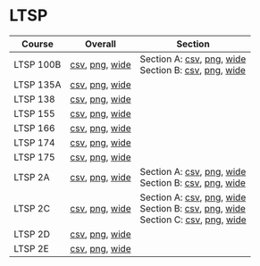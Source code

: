 # LTSP

| Course | Overall | Section |
| ------ | ------- | ------- |
| LTSP 100B | [csv](https://github.com/UCSD-Historical-Enrollment-Data/2023Spring/blob/main/overall/LTSP%20100B.csv), [png](https://raw.githubusercontent.com/UCSD-Historical-Enrollment-Data/2023Spring/main/plot_overall/LTSP%20100B.png), [wide](https://raw.githubusercontent.com/UCSD-Historical-Enrollment-Data/2023Spring/main/plot_overall_wide/LTSP%20100B.png) | Section A: [csv](https://github.com/UCSD-Historical-Enrollment-Data/2023Spring/blob/main/section/LTSP%20100B_A.csv), [png](https://raw.githubusercontent.com/UCSD-Historical-Enrollment-Data/2023Spring/main/plot_section/LTSP%20100B_A.png), [wide](https://raw.githubusercontent.com/UCSD-Historical-Enrollment-Data/2023Spring/main/plot_section_wide/LTSP%20100B_A.png)<br>Section B: [csv](https://github.com/UCSD-Historical-Enrollment-Data/2023Spring/blob/main/section/LTSP%20100B_B.csv), [png](https://raw.githubusercontent.com/UCSD-Historical-Enrollment-Data/2023Spring/main/plot_section/LTSP%20100B_B.png), [wide](https://raw.githubusercontent.com/UCSD-Historical-Enrollment-Data/2023Spring/main/plot_section_wide/LTSP%20100B_B.png) |
| LTSP 135A | [csv](https://github.com/UCSD-Historical-Enrollment-Data/2023Spring/blob/main/overall/LTSP%20135A.csv), [png](https://raw.githubusercontent.com/UCSD-Historical-Enrollment-Data/2023Spring/main/plot_overall/LTSP%20135A.png), [wide](https://raw.githubusercontent.com/UCSD-Historical-Enrollment-Data/2023Spring/main/plot_overall_wide/LTSP%20135A.png) |  |
| LTSP 138 | [csv](https://github.com/UCSD-Historical-Enrollment-Data/2023Spring/blob/main/overall/LTSP%20138.csv), [png](https://raw.githubusercontent.com/UCSD-Historical-Enrollment-Data/2023Spring/main/plot_overall/LTSP%20138.png), [wide](https://raw.githubusercontent.com/UCSD-Historical-Enrollment-Data/2023Spring/main/plot_overall_wide/LTSP%20138.png) |  |
| LTSP 155 | [csv](https://github.com/UCSD-Historical-Enrollment-Data/2023Spring/blob/main/overall/LTSP%20155.csv), [png](https://raw.githubusercontent.com/UCSD-Historical-Enrollment-Data/2023Spring/main/plot_overall/LTSP%20155.png), [wide](https://raw.githubusercontent.com/UCSD-Historical-Enrollment-Data/2023Spring/main/plot_overall_wide/LTSP%20155.png) |  |
| LTSP 166 | [csv](https://github.com/UCSD-Historical-Enrollment-Data/2023Spring/blob/main/overall/LTSP%20166.csv), [png](https://raw.githubusercontent.com/UCSD-Historical-Enrollment-Data/2023Spring/main/plot_overall/LTSP%20166.png), [wide](https://raw.githubusercontent.com/UCSD-Historical-Enrollment-Data/2023Spring/main/plot_overall_wide/LTSP%20166.png) |  |
| LTSP 174 | [csv](https://github.com/UCSD-Historical-Enrollment-Data/2023Spring/blob/main/overall/LTSP%20174.csv), [png](https://raw.githubusercontent.com/UCSD-Historical-Enrollment-Data/2023Spring/main/plot_overall/LTSP%20174.png), [wide](https://raw.githubusercontent.com/UCSD-Historical-Enrollment-Data/2023Spring/main/plot_overall_wide/LTSP%20174.png) |  |
| LTSP 175 | [csv](https://github.com/UCSD-Historical-Enrollment-Data/2023Spring/blob/main/overall/LTSP%20175.csv), [png](https://raw.githubusercontent.com/UCSD-Historical-Enrollment-Data/2023Spring/main/plot_overall/LTSP%20175.png), [wide](https://raw.githubusercontent.com/UCSD-Historical-Enrollment-Data/2023Spring/main/plot_overall_wide/LTSP%20175.png) |  |
| LTSP 2A | [csv](https://github.com/UCSD-Historical-Enrollment-Data/2023Spring/blob/main/overall/LTSP%202A.csv), [png](https://raw.githubusercontent.com/UCSD-Historical-Enrollment-Data/2023Spring/main/plot_overall/LTSP%202A.png), [wide](https://raw.githubusercontent.com/UCSD-Historical-Enrollment-Data/2023Spring/main/plot_overall_wide/LTSP%202A.png) | Section A: [csv](https://github.com/UCSD-Historical-Enrollment-Data/2023Spring/blob/main/section/LTSP%202A_A.csv), [png](https://raw.githubusercontent.com/UCSD-Historical-Enrollment-Data/2023Spring/main/plot_section/LTSP%202A_A.png), [wide](https://raw.githubusercontent.com/UCSD-Historical-Enrollment-Data/2023Spring/main/plot_section_wide/LTSP%202A_A.png)<br>Section B: [csv](https://github.com/UCSD-Historical-Enrollment-Data/2023Spring/blob/main/section/LTSP%202A_B.csv), [png](https://raw.githubusercontent.com/UCSD-Historical-Enrollment-Data/2023Spring/main/plot_section/LTSP%202A_B.png), [wide](https://raw.githubusercontent.com/UCSD-Historical-Enrollment-Data/2023Spring/main/plot_section_wide/LTSP%202A_B.png) |
| LTSP 2C | [csv](https://github.com/UCSD-Historical-Enrollment-Data/2023Spring/blob/main/overall/LTSP%202C.csv), [png](https://raw.githubusercontent.com/UCSD-Historical-Enrollment-Data/2023Spring/main/plot_overall/LTSP%202C.png), [wide](https://raw.githubusercontent.com/UCSD-Historical-Enrollment-Data/2023Spring/main/plot_overall_wide/LTSP%202C.png) | Section A: [csv](https://github.com/UCSD-Historical-Enrollment-Data/2023Spring/blob/main/section/LTSP%202C_A.csv), [png](https://raw.githubusercontent.com/UCSD-Historical-Enrollment-Data/2023Spring/main/plot_section/LTSP%202C_A.png), [wide](https://raw.githubusercontent.com/UCSD-Historical-Enrollment-Data/2023Spring/main/plot_section_wide/LTSP%202C_A.png)<br>Section B: [csv](https://github.com/UCSD-Historical-Enrollment-Data/2023Spring/blob/main/section/LTSP%202C_B.csv), [png](https://raw.githubusercontent.com/UCSD-Historical-Enrollment-Data/2023Spring/main/plot_section/LTSP%202C_B.png), [wide](https://raw.githubusercontent.com/UCSD-Historical-Enrollment-Data/2023Spring/main/plot_section_wide/LTSP%202C_B.png)<br>Section C: [csv](https://github.com/UCSD-Historical-Enrollment-Data/2023Spring/blob/main/section/LTSP%202C_C.csv), [png](https://raw.githubusercontent.com/UCSD-Historical-Enrollment-Data/2023Spring/main/plot_section/LTSP%202C_C.png), [wide](https://raw.githubusercontent.com/UCSD-Historical-Enrollment-Data/2023Spring/main/plot_section_wide/LTSP%202C_C.png) |
| LTSP 2D | [csv](https://github.com/UCSD-Historical-Enrollment-Data/2023Spring/blob/main/overall/LTSP%202D.csv), [png](https://raw.githubusercontent.com/UCSD-Historical-Enrollment-Data/2023Spring/main/plot_overall/LTSP%202D.png), [wide](https://raw.githubusercontent.com/UCSD-Historical-Enrollment-Data/2023Spring/main/plot_overall_wide/LTSP%202D.png) |  |
| LTSP 2E | [csv](https://github.com/UCSD-Historical-Enrollment-Data/2023Spring/blob/main/overall/LTSP%202E.csv), [png](https://raw.githubusercontent.com/UCSD-Historical-Enrollment-Data/2023Spring/main/plot_overall/LTSP%202E.png), [wide](https://raw.githubusercontent.com/UCSD-Historical-Enrollment-Data/2023Spring/main/plot_overall_wide/LTSP%202E.png) |  |
